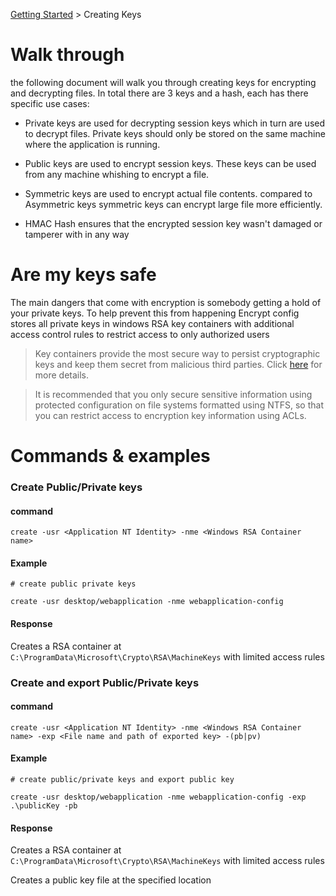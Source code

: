 [Getting Started](../README.MD) > Creating Keys

# Walk through
the following document will walk you through creating keys for encrypting and decrypting files. In total there are 3 keys and a hash, each has there specific use cases:

- Private keys are used for decrypting session keys which in turn are used to decrypt files. Private keys should only be stored on the same machine where the application is running. 

- Public keys are used to encrypt session keys. These keys can be used from any machine whishing to encrypt a file.

- Symmetric keys are used to encrypt actual file contents. compared to Asymmetric keys symmetric keys can encrypt large file more efficiently.

- HMAC Hash ensures that the encrypted session key wasn't damaged or tamperer with in any way

# Are my keys safe
The main dangers that come with encryption is somebody getting a hold of your private keys. To help prevent this from happening Encrypt config stores all private keys in windows RSA key containers with additional access control rules to restrict access to only authorized users

>Key containers provide the most secure way to persist cryptographic keys and keep them secret from malicious third parties. Click [here](https://msdn.microsoft.com/library/9a179f38-8fb7-4442-964c-fb7b9f39f5b9) for more details.

>It is recommended that you only secure sensitive information using protected configuration on file systems formatted using NTFS, so that you can restrict access to encryption key information using ACLs.

# Commands & examples

### Create Public/Private keys 

#### command

`create -usr <Application NT Identity> -nme <Windows RSA Container name>`

#### Example

```
# create public private keys

create -usr desktop/webapplication -nme webapplication-config
```

#### Response

Creates a RSA container at `C:\ProgramData\Microsoft\Crypto\RSA\MachineKeys` with limited access rules

### Create and export Public/Private keys

#### command

`create -usr <Application NT Identity> -nme <Windows RSA Container name> -exp <File name and path of exported key> -(pb|pv)`

#### Example

```
# create public/private keys and export public key

create -usr desktop/webapplication -nme webapplication-config -exp .\publicKey -pb
```

#### Response

Creates a RSA container at `C:\ProgramData\Microsoft\Crypto\RSA\MachineKeys` with limited access rules

Creates a public key file at the specified location

